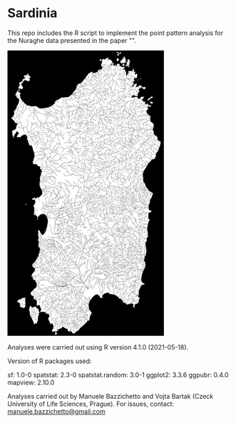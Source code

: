 # Sardinia
This repo includes the R script to implement the point pattern analysis for the Nuraghe data presented in the paper "".

![](https://github.com/ManueleBazzichetto/Sardinia/blob/main/River_Sardinia.png)

Analyses were carried out using R version 4.1.0 (2021-05-18).

Version of R packages used:
 
sf: 1.0-0
spatstat: 2.3-0
spatstat.random: 3.0-1
ggplot2: 3.3.6
ggpubr: 0.4.0
mapview: 2.10.0

Analyses carried out by Manuele Bazzichetto and Vojta Bartak (Czeck University of Life Sciences, Prague).
For issues, contact: manuele.bazzichetto@gmail.com



